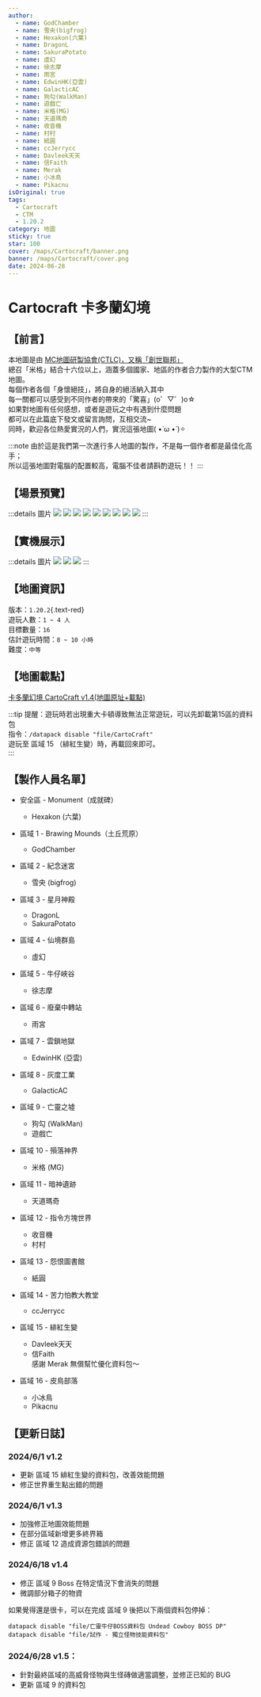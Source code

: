 ```yaml
---
author:
  - name: GodChamber
  - name: 雪央(bigfrog)
  - name: Hexakon(六葉)
  - name: DragonL
  - name: SakuraPotato
  - name: 虛幻
  - name: 徐志摩
  - name: 雨宮
  - name: EdwinHK(亞雲)
  - name: GalacticAC
  - name: 狗勾(WalkMan)
  - name: 遊戲亡
  - name: 米格(MG)
  - name: 天道瑪奇
  - name: 收音機
  - name: 村村
  - name: 紙圓
  - name: ccJerrycc
  - name: Davleek天天
  - name: 信Faith
  - name: Merak
  - name: 小冰鳥
  - name: Pikacnu
isOriginal: true
tags:
  - Cartocraft
  - CTM
  - 1.20.2
category: 地圖
sticky: true
star: 100
cover: /maps/Cartocraft/banner.png
banner: /maps/Cartocraft/cover.png
date: 2024-06-28
---
```


# Cartocraft 卡多蘭幻境

## 【前言】

本地圖是由 [MC地圖研製協會(CTLC)，又稱「創世聯邦」](https://discord.gg/UMYxwHyRNE)  
總召「米格」結合十六位以上，涵蓋多個國家、地區的作者合力製作的大型CTM地圖。  
每個作者各個「身懷絕技」，將自身的絕活納入其中  
每一關都可以感受到不同作者的帶來的「驚喜」(o゜▽゜)o☆  
如果對地圖有任何感想，或者是遊玩之中有遇到什麼問題  
都可以在此篇底下發文或留言詢問，互相交流~  
同時，歡迎各位熱愛實況的人們，實況這張地圖( •̀ ω •́ )✧

:::note
由於這是我們第一次進行多人地圖的製作，不是每一個作者都是最佳化高手；  
所以這張地圖對電腦的配置較高，電腦不佳者請斟酌遊玩！！
:::

## 【場景預覽】

:::details 圖片
![](/maps/Cartocraft/scene/0.png)
![](/maps/Cartocraft/scene/1.png)
![](/maps/Cartocraft/scene/2.png)
![](/maps/Cartocraft/scene/3.png)
![](/maps/Cartocraft/scene/4.png)
![](/maps/Cartocraft/scene/5.png)
![](/maps/Cartocraft/scene/6.png)
![](/maps/Cartocraft/scene/7.png)
![](/maps/Cartocraft/scene/8.png)
:::

## 【實機展示】

:::details 圖片
![](/maps/Cartocraft/in-game/0.png)
![](/maps/Cartocraft/in-game/1.png)
![](/maps/Cartocraft/in-game/2.png)
:::

## 【地圖資訊】

版本：`1.20.2`{.text-red}  
遊玩人數：`1 ~ 4 人`  
目標數量：`16`  
估計遊玩時間：`8 ~ 10 小時`  
難度：`中等`  

## 【地圖載點】

[卡多蘭幻境 CartoCraft v1.4(地圖原址+載點)](https://www.mediafire.com/file/4w1k0nim8ce32ur/Cartocraft_卡多蘭幻境_正式版V1.4(地圖%2B材質).zip/file)  

:::tip
提醒：遊玩時若出現重大卡頓導致無法正常遊玩，可以先卸載第15區的資料包  
指令：`/datapack disable "file/CartoCraft"`  
遊玩至 <wool color="red"/> 區域 15 （緋紅生變）時，再載回來即可。  
:::

## 【製作人員名單】

- 安全區 - Monument（成就碑）
  - Hexakon (六葉)

- <wool color="white"/> 區域 1 - Brawing Mounds（土丘荒原）
  - GodChamber

- <wool color="orange"/> 區域 2 - 紀念迷宮
  - 雪央 (bigfrog)

- <wool color="magenta"/> 區域 3 - 星月神殿
  - DragonL
  - SakuraPotato

- <wool color="light-blue"/> 區域 4 - 仙境群島
  - 虛幻

- <wool color="yellow"/> 區域 5 - 牛仔峽谷
  - 徐志摩

- <wool color="lime"/> 區域 6 - 廢棄中轉站
  - 雨宮

- <wool color="pink"/> 區域 7 - 雲鎖地獄
  - EdwinHK (亞雲)

- <wool color="gray"/> 區域 8 - 灰度工業
  - GalacticAC

- <wool color="light-gray"/> 區域 9 - 亡靈之墟
  - 狗勾 (WalkMan)
  - 遊戲亡

- <wool color="cyan"/> 區域 10 - 殞落神界
  - 米格 (MG) <Badge text="總召" type="tip" />

- <wool color="purple"/> 區域 11 - 暗神遺跡
  - 天道瑪奇

- <wool color="blue"/> 區域 12 - 指令方塊世界
  - 收音機
  - 村村

- <wool color="brown"/> 區域 13 - 怨恨圖書館
  - 紙圓

- <wool color="green"/> 區域 14 - 苦力怕教大教堂
  - ccJerrycc

- <wool color="red"/> 區域 15 - 緋紅生變
  - Davleek天天
  - 信Faith  
  感謝 Merak 無償幫忙優化資料包～

- <wool color="black"/> 區域 16 - 皮鳥部落
  - 小冰鳥
  - Pikacnu

## 【更新日誌】

### 2024/6/1 v1.2

- 更新 <wool color="red"/> 區域 15 緋紅生變的資料包，改善效能問題
- 修正世界重生點出錯的問題

### 2024/6/1 v1.3

- 加強修正地圖效能問題
- 在部分區域新增更多終界箱
- 修正 <wool color="blue"/> 區域 12 造成資源包錯誤的問題

### 2024/6/18 v1.4

- 修正 <wool color="light-gray"/> 區域 9 Boss 在特定情況下會消失的問題
- 微調部分箱子的物資

如果覺得還是很卡，可以在完成 <wool color="light-gray"/> 區域 9 後把以下兩個資料包停掉：

```shell
datapack disable "file/亡靈牛仔BOSS資料包 Undead Cowboy BOSS DP"
datapack disable "file/試作 - 獨立怪物技能資料包"
```

### 2024/6/28 v1.5：

- 針對最終區域的高威脅怪物與生怪磚做適當調整，並修正已知的 BUG
- 更新 <wool color="light-gray"/> 區域 9 的資料包

<style>
  .text-red {
    color: rgb(224, 108, 117);
  }
</style>
